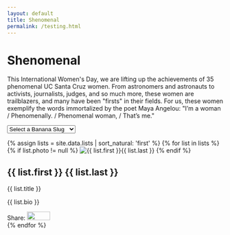 ```yaml
---
layout: default
title: Shenomenal
permalink: /testing.html
---
```


<!-- intro -->
<div class="masonry-wrapper">
  <div class="container align-center">
    <h1 class="title"><strong>She</strong>nomenal</h1>
    <p class="three-fourth">This International Women's Day, we are lifting up the achievements of 35 phenomenal UC Santa Cruz women. From astronomers and astronauts to activists, journalists, judges, and so much more, these women are trailblazers, and many have been "firsts" in their fields. For us, these women exemplify the words immortalized by the poet Maya Angelou: "I’m a woman / Phenomenally. / Phenomenal woman, / That’s me."</p>
    <form>
      <select id="nav" name="nav">
        <option value="">Select a Banana Slug</option>
        {% for list in site.data.lists %}
        <option value="{{ list.last | downcase | replace: ' ', '' }}">{{ list.first }} {{ list.last }}</option>
        {% endfor %}
      </select>
    </form>
  </div>
  <!-- mansonry container -->
  <div class="masonry">
    {% assign lists = site.data.lists | sort_natural: 'first' %}
    {% for list in lists %}
      <div class="masonry-item {% if list.featured != null %} featured {% endif%}" id="{{ list.last | downcase | replace: ' ', '' }}">
        {% if list.photo != null %}
          <img src="{{ list.photo }}" alt="{{ list.first }}{{ list.last }}">
        {% endif %}
        <h2>{{ list.first }} {{ list.last }}</h2>
        <p class="affiliation">{{ list.title }}</p>
        <p>{{ list.bio }}</p>
        <div class="share-content">
          Share: <a href="https://twitter.com/intent/tweet?text={{ list.first }}{{ list.last }}: {{ list.bio | truncate: 100 }}&amp;url={{ site.url }}%23{{ list.last | downcase | replace: ' ', ''}}" class="social"><i class="fab fa-twitter"></i></a>  <a href="#" onclick="facebook_fb('https://women.ucsc.edu/{{ list.last | downcase | replace: ' ', ''}}'); return false;" rel="follow" share_url="https://women.ucsc.edu/{{ list.last | downcase | replace: ' ', ''}}" class="btnShare"><i class="fab fa-facebook-f"></i></a>  <a href="https://www.linkedin.com/shareArticle?mini=true&url=http://chillyfacts.com/create-linkedin-share-button-on-website-webpages&title=Create LinkedIn Share button on Website Webpages&summary=chillyfacts.com&source=Chillyfacts" onclick="window.open(this.href, 'mywin',
'left=20,top=20,width=500,height=500,toolbar=1,resizable=0'); return false;" ><img src="http://chillyfacts.com/wp-content/uploads/2017/06/LinkedIN.gif" alt="" width="54" height="20" /></a>
        </div>
      </div>
    {% endfor %}
  </div>
  <!-- end mansonry container -->
</div>
<!-- end mansonry-wrapper -->




